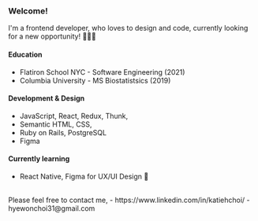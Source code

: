 ### Welcome!

I'm a frontend developer, who loves to design and code, currently looking for a new opportunity! 👩🏻‍💻 
<br>

#### Education
- Flatiron School NYC - Software Engineering (2021)
- Columbia University - MS Biostatistsics (2019)
#### Development & Design
- JavaScript, React, Redux, Thunk,
- Semantic HTML, CSS,
- Ruby on Rails, PostgreSQL
- Figma
#### Currently learning
- React Native, Figma for UX/UI Design 🎨
<br>
Please feel free to contact me,
- https://www.linkedin.com/in/katiehchoi/
- hyewonchoi31@gmail.com

<!--
**katiehyewonchoi/katiehyewonchoi** is a ✨ _special_ ✨ repository because its `README.md` (this file) appears on your GitHub profile.

Here are some ideas to get you started:

- 🔭 I’m currently working on ...
- 🌱 I’m currently learning ...
- 👯 I’m looking to collaborate on ...
- 🤔 I’m looking for help with ...
- 💬 Ask me about ...
- 📫 How to reach me: ...
- 😄 Pronouns: ...
- ⚡ Fun fact: ...
-->
